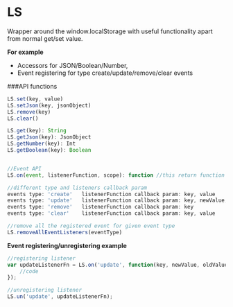 LS
==

Wrapper around the window.localStorage with useful functionality apart from normal get/set value. <br>

**For example**

* Accessors for JSON/Boolean/Number,
* Event registering for type create/update/remove/clear events



###API functions
```javascript
LS.set(key, value)
LS.setJson(key, jsonObject)
LS.remove(key)
LS.clear()

LS.get(key): String
LS.getJson(key): JsonObject
LS.getNumber(key): Int
LS.getBoolean(key): Boolean


//Event API
LS.on(event, listenerFunction, scope): function //this return function can be used for unregistering from event

//different type and listeners callback param
events type: 'create'	listenerFunction callback param: key, value
events type: 'update'	listenerFunction callback param: key, newValue, oldValue
events type: 'remove'	listenerFunction callback param: key
events type: 'clear'	listenerFunction callback param: key, value

//remove all the registered event for given event type
LS.removeAllEventListeners(eventType) 
```

**Event registering/unregistering example**

```javascript
//registering listener
var updateListenerFn = LS.on('update', function(key, newValue, oldValue){
	//code	
});

//unregistering listener
LS.un('update', updateListenerFn);
```
